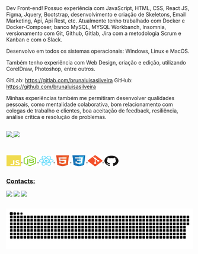 ## 
Dev Front-end!
Possuo experiência com JavaScript, HTML, CSS, React JS, Figma, Jquery, Bootstrap, desenvolvimento e criação de Skeletons, Email Marketing, Api, Api Rest, etc.
Atualmente tenho trabalhado com Docker e Docker-Composer, banco MySQL, MYSQL Workbanch, Insomnia, versionamento com Git, Github, Gitlab, Jira com a metodologia Scrum e Kanban e com o Slack.

Desenvolvo em todos os sistemas operacionais: Windows, Linux e MacOS.

Também tenho experiência com Web Design, criação e edição, utilizando CorelDraw, Photoshop, entre outros.

GitLab: https://gitlab.com/brunaluisasilveira
GitHub: https://github.com/brunaluisasilveira

Minhas experiências também me permitiram desenvolver qualidades pessoais, como mentalidade colaborativa, bom relacionamento com colegas de trabalho e clientes, boa aceitação de feedback, resiliência, análise crítica e resolução de problemas.

##

<div>
  <a href="https://github.com/brunaluisasilveira">
  <img height="160em" src="https://github-readme-stats.vercel.app/api?username=brunaluisasilveira&show_icons=true&theme=dracula&include_all_commits=true&count_private=true"/>
  <img height="160em" src="https://github-readme-stats.vercel.app/api/top-langs/?username=brunaluisasilveira&layout=compact&langs_count=16&theme=dracula"/>
</div>
  
  ##
  
 <Div estilo="display: inline_block"><br>
    <img align="center" alt="Bruna-Js" height="30" width="40" src="https://raw.githubusercontent.com/devicons/devicon/master/icons/javascript/javascript-plain.svg">
    <img align="center" alt="Bruna-Node" height="30" width="40" src="https://raw.githubusercontent.com/devicons/devicon/9f4f5cdb393299a81125eb5127929ea7bfe42889/icons/nodejs/nodejs-plain.svg">
    <img align="center" alt="Bruna-React" height="30" width="40" src="https://raw.githubusercontent.com/devicons/devicon/master/icons/react/react-original.svg">
    <img align="center" alt="Bruna-HTML" height="30" width="40" src="https://raw.githubusercontent.com/devicons/devicon/master/icons/html5/html5-original.svg">
    <img align="center" alt="Bruna-CSS" height="30" width="40" src="https://raw.githubusercontent.com/devicons/devicon/master/icons/css3/css3-original.svg">
    <img align="center" alt="Bruna-Git" height="30" width="40" src="https://raw.githubusercontent.com/devicons/devicon/9f4f5cdb393299a81125eb5127929ea7bfe42889/icons/git/git-plain.svg">
    <img align="center" alt="Bruna-Git" height="30" width="40" src="https://raw.githubusercontent.com/devicons/devicon/9f4f5cdb393299a81125eb5127929ea7bfe42889/icons/github/github-original.svg">
</div>
  
  ##
  <h3>Contacts:</h3>
<div>
    <a href="https://www.linkedin.com/in/brunaluisasilveira" target="_blank"><img src="https://img.shields.io/badge/-LinkedIn-%230077B5?style=for-the-badge&logo=linkedin&logoColor=white" target="_blank"></a> 
   <a href="https://discord.gg/838468562577391677" target="_blank"><img src="https://img.shields.io/badge/Discord-7289DA?style=for-the-badge&logo=discord&logoColor=white" target="_blank"></a>  <a href = "mailto:brunnaluiisa.bl@gmail.com"><img src="https://img.shields.io/badge/-Gmail-%23333?style=for-the-badge&logo=gmail&logoColor=white" target="_blank"></a>
  
  ##
  
  ![Snake animation](https://github.com/brunaluisasilveira/brunaluisasilveira/blob/output/github-contribution-grid-snake.svg)
  
</div>
